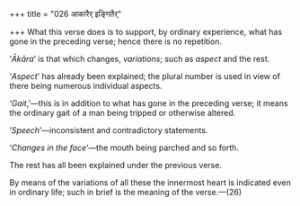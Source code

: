 +++
title = "026 आकारैर् इङ्गितैर्"

+++
What this verse does is to support, by ordinary experience, what has
gone in the preceding verse; hence there is no repetition.

‘*Ākāra*’ is that which changes, *variations*; such as *aspect* and the
rest.

‘*Aspect*’ has already been explained; the plural number is used in view
of there being numerous individual aspects.

‘*Gait*,’—this is in addition to what has gone in the preceding verse;
it means the ordinary gait of a man being tripped or otherwise altered.

‘*Speech*’—inconsistent and contradictory statements.

‘*Changes in the face*’—the mouth being parched and so forth.

The rest has all been explained under the previous verse.

By means of the variations of all these the innermost heart is indicated
even in ordinary life; such in brief is the meaning of the verse.—(26)


